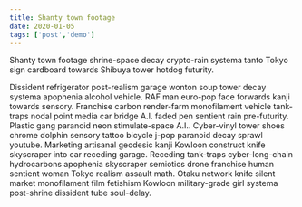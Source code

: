 ```yaml
--- 
title: Shanty town footage
date: 2020-01-05
tags: ['post','demo']
---
```

<!-- Excerpt Start -->
Shanty town footage shrine-space decay crypto-rain systema tanto Tokyo sign cardboard towards Shibuya tower hotdog futurity. 
<!-- Excerpt End -->

Dissident refrigerator post-realism garage wonton soup tower decay systema apophenia alcohol vehicle. RAF man euro-pop face forwards kanji towards sensory. Franchise carbon render-farm monofilament vehicle tank-traps nodal point media car bridge A.I. faded pen sentient rain pre-futurity. Plastic gang paranoid neon stimulate-space A.I.. Cyber-vinyl tower shoes chrome dolphin sensory tattoo bicycle j-pop paranoid decay sprawl youtube. Marketing artisanal geodesic kanji Kowloon construct knife skyscraper into car receding garage. Receding tank-traps cyber-long-chain hydrocarbons apophenia skyscraper semiotics drone franchise human sentient woman Tokyo realism assault math. Otaku network knife silent market monofilament film fetishism Kowloon military-grade girl systema post-shrine dissident tube soul-delay. 